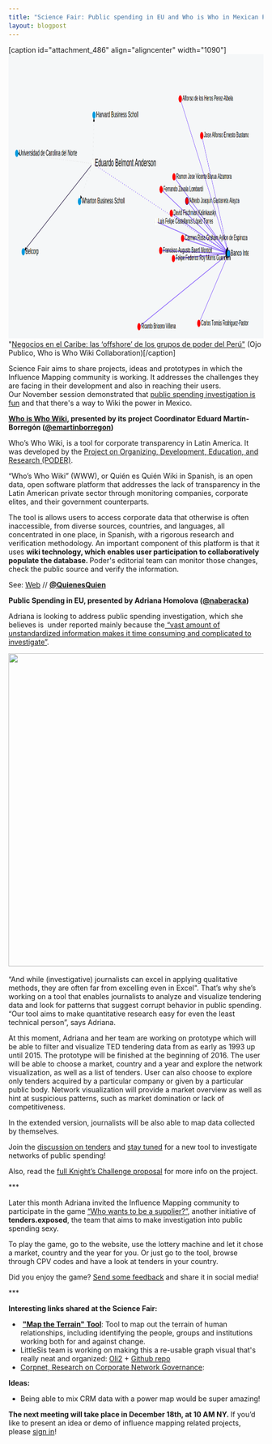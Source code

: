 ```yaml
---
title: "Science Fair: Public spending in EU and Who is Who in Mexican Power"
layout: blogpost
---
```


[caption id="attachment_486" align="aligncenter" width="1090"]<img class="wp-image-486" src="/assets/images/whoiswho.png" alt="quienesquienpoder_oct2015" width="1090" height="561" /> "<a href="http://ojo-publico.com/102/negocios-en-el-Caribe-las-%20offshore-de-los-grupos-de-poder-del-Peru" target="_blank">Negocios en el Caribe: las ‘offshore’ de los grupos de poder del Perú"</a> (Ojo Publico, Who is Who Wiki Collaboration)[/caption]

Science Fair aims to share projects, ideas and prototypes in which the Influence Mapping community is working. It addresses the challenges they are facing in their development and also in reaching their users. Our November session demonstrated that <a href="http://supplier.tenders.exposed/" target="_blank">public spending investigation is fun</a> and that there's a way to Wiki the power in Mexico.

<!--more-->
<p class="p1"><span class="s1"><b><a href="https://www.quienesquien.wiki/P%C3%A1gina_principal" target="_blank">Who is Who Wiki</a>, presented by its project Coordinator Eduard Martín-Borregón (<a href="https://twitter.com/emartinborregon" target="_blank">@emartinborregon</a>)</b></span></p>
<p class="p1"><span class="s1">Who’s Who Wiki, is a tool for corporate transparency in Latin America. It was developed by the <a href="http://projectpoder.org/es/" target="_blank">Project on Organizing, Development, Education, and Research (PODER)</a>. </span></p>
<p class="p1"><span class="s1">“Who’s Who Wiki” (WWW), or Quién es Quién Wiki in Spanish, is an open data, open software platform that addresses the lack of transparency in the Latin American private sector through monitoring companies, corporate elites, and their government counterparts. </span></p>
<p class="p1"><span class="s1">The tool is allows users to access corporate data that otherwise is often inaccessible, from diverse sources, countries, and languages, all concentrated in one place, in Spanish, with a rigorous research and verification methodology. An important component of this platform is that it uses <b>wiki technology, which enables user participation to collaboratively populate the database. </b>Poder's editorial team can monitor those changes, check the public source and verify the information.</span></p>
See:
<a href="https://www.quienesquien.wiki/P%C3%A1gina_principal" target="_blank">Web</a> // <a href="https://twitter.com/QuienQuienWiki" target="_blank"><strong>@QuienesQuien</strong></a>
<p class="p1"><strong><span class="s1">Public Spending in EU, presented by Adriana Homolova (<a href="https://twitter.com/naberacka" target="_blank">@naberacka</a>)</span></strong></p>
<p class="p1"><span class="s1">Adriana is looking to address public spending investigation, which she believes is<span class="Apple-converted-space">  </span>under reported mainly because the<a href="https://www.newschallenge.org/challenge/data/entries/public-spending-in-a-net" target="_blank"> “vast amount of unstandardized information makes it time consuming and complicated to investigate”</a>. </span></p>
<p class="p1"><a href="http://influencemapping.org/wp-content/uploads/2015/12/Tenders.png"><img class="wp-image-489 aligncenter" src="/assets/images/tenders.png alt="Tenders" width="837" height="618" /></a></p>
<p class="p1"><span class="s1">“And while (investigative) journalists can excel in applying qualitative methods, they are often far from excelling even in Excel". That’s why she’s working on a tool that enables journalists to analyze and visualize tendering data and look for patterns that suggest corrupt behavior in public spending. “Our tool aims to make quantitative research easy for even the least technical person”, says Adriana.</span></p>
<p class="p1"><span class="s1">At this moment, Adriana and her team are working on prototype which will be able to filter and visualize TED tendering data from as early as 1993 up until 2015. The prototype will be finished at the beginning of 2016. The user will be able to choose a market, country and a year and explore the network visualization, as well as a list of tenders. User can also choose to explore only tenders acquired by a particular company or given by a particular public body. Network visualization will provide a market overview as well as hint at suspicious patterns, such as market domination or lack of competitiveness. </span></p>
<p class="p1"><span class="s1">In the extended version, journalists will be also able to map data collected by themselves. </span></p>
<p class="p1"><span class="s1">Join the <a href="http://talk.tenders.exposed" target="_blank">discussion on tenders</a> and <a href="http://elvis.tenders.exposed" target="_blank">stay tuned</a> for a new tool to investigate networks of public spending!</span></p>
<p class="p1"><span class="s1">Also, read the <a href="https://www.newschallenge.org/challenge/data/entries/public-spending-in-a-net" target="_blank">full Knight’s Challenge proposal</a> for more info on the project.</span></p>
<p class="p1">***</p>
<p class="p1"><span class="s1">Later this month Adriana invited the Influence Mapping community to participate in the game <a href="http://supplier.tenders.exposed/" target="_blank">“Who wants to be a supplier?”</a>, another initiative of <strong>tenders.exposed</strong>, the team that aims to make investigation into public spending sexy. </span></p>
<p class="p1"><span class="s1">To play the game, go to the website, use the lottery machine and let it chose a market, country and the year for you. Or just go to the tool, browse through CPV codes and have<span class="Apple-converted-space"> </span>a look at tenders in your country.</span></p>
<p class="p1"><span class="s1">Did you enjoy the game? <a href="https://docs.google.com/forms/d/1DK9u9j_QBSskaP6ma5Fo8wQfngHANW29Ep1XYos7jTw/viewform" target="_blank">Send some feedback</a> and share it in social media!</span></p>
<p class="p1">***</p>
<p class="p1"></p>
<p class="p1"><strong><span class="s1">Interesting links shared at the Science Fair:</span></strong></p>

<ul>
	<li class="p1"><span class="s1"> <a href="https://www.newtactics.org/toolkit/map-terrain" target="_blank"><strong>"Map the Terrain"</strong> <strong>Tool</strong></a>: Tool to map out the terrain of human relationships, including identifying the people, groups and institutions working both for and against change.</span></li>
	<li class="p1"><span class="s1">LittleSis team is working on making this a re-usable graph visual that's really neat and organized:<span class="Apple-converted-space"> <a href="http://oli2.littlesis.org/" target="_blank">Oli2</a> </span>+ <a href="https://github.com/skomputer/oligrapher2/" target="_blank">Github repo</a></span></li>
	<li class="p1"><span class="s1"><a href="http://corpnet.uva.nl/" target="_blank">Corpnet, Research on Corporate Network Governance</a>: </span></li>
</ul>
<p class="p1"><strong><span class="s1">Ideas:</span></strong></p>

<ul>
	<li class="p1"><span class="s1">Being able to mix CRM data with a power map would be super amazing!</span></li>
</ul>
<strong>The next meeting will take place in December 18th, at 10 AM NY. </strong>If you’d like to present an idea or demo of influence mapping related projects, please <a href="http://influencemapping.org/december-science-fair-meet-the-narcodata-influence-mappers/" target="_blank">sign in</a>!
